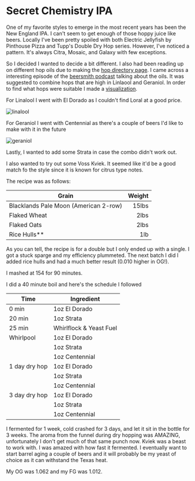 # Secret Chemistry IPA

One of my favorite styles to emerge in the most recent years has been the New England IPA. I can't seem to get enough of those hoppy juice like beers. Locally I've been pretty spoiled with both Electric Jellyfish by Pinthouse Pizza and Tupp's Double Dry Hop series. However, I've noticed a pattern. It's always Citra, Mosaic, and Galaxy with few exceptions. 

So I decided I wanted to decide a bit different. I also had been reading up on different hop oils due to making the [hop directory page](https://bxyoung89.github.io/brewing-tools/#/hop-directory). I came across a interesting episode of the [beersmith podcast](https://youtu.be/GCQ22HSDDUQ?t=1310) talking about the oils. It was suggested to combine hops that are high in Linlaool and Geraniol. In order to find what hops were suitable I made a [visualization](/#/hop-visualization). 

For Linalool I went with El Dorado as I couldn't find Loral at a good price.

![linalool](/brewing-tools/images/blog-images/2019-1-30/hop%20visualization%20linalool.png "Linalool visualization")

For Geraniol I went with Centennial as there's a couple of beers I'd like to make with it in the future

![geraniol](/brewing-tools/images/blog-images/2019-1-30/hop%20visualization%20geraniol.png "Geraniol visualization")

Lastly, I wanted to add some Strata in case the combo didn't work out. 

I also wanted to try out some Voss Kviek. It seemed like it'd be a good match fo the style since it is known for citrus type notes.

The recipe was as follows:

| Grain | Weight |
| ------------- |-------------:|
| Blacklands Pale Moon (American 2-row)      | 15lbs |
| Flaked Wheat      | 2lbs |
| Flaked Oats | 2lbs |
| Rice Hulls** | 1lb |

As you can tell, the recipe is for a double but I only ended up with a single. I got a stuck sparge and my efficiency plummeted. The next batch I did I added rice hulls and had a much better result (0.010 higher in OG!).

I mashed at 154 for 90 minutes.

I did a 40 minute boil and here's the schedule I followed


| Time       | Ingredient           |
| ------------- |-------------|
| 0 min | 1oz El Dorado |
| 20 min | 1oz Strata |
| 25 min | Whirlflock & Yeast Fuel |
| Whirlpool | 1oz El Dorado |
|  | 1oz Strata |
|  | 1oz Centennial |
| 1 day dry hop | 1oz El Dorado |
|  | 1oz Strata |
|  | 1oz Centennial |
| 3 day dry hop | 1oz El Dorado |
|  | 1oz Strata |
|  | 1oz Centennial |

I fermented for 1 week, cold crashed for 3 days, and let it sit in the bottle for 3 weeks. The aroma from the funnel during dry hopping was AMAZING, unfortunately I don't get much of that same punch now. Kviek was a beast to work with. I was amazed with how fast it fermented. I eventually want to start barrel aging a couple of beers and it will probably be my yeast of choice as it can withstand the Texas heat.

My OG was 1.062 and my FG was 1.012.  

